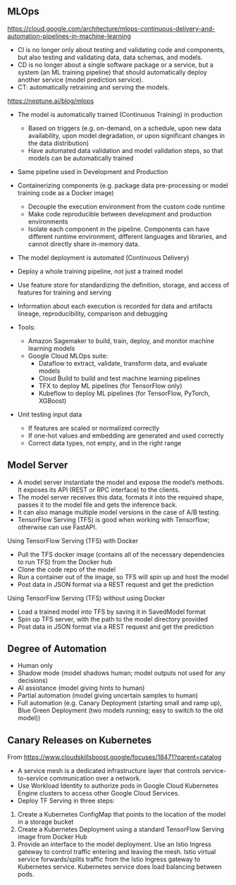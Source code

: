 ## MLOps

https://cloud.google.com/architecture/mlops-continuous-delivery-and-automation-pipelines-in-machine-learning

- CI is no longer only about testing and validating code and components, but also testing and validating data, data schemas, and models.
- CD is no longer about a single software package or a service, but a system (an ML training pipeline) that should automatically deploy another service (model prediction service).
- CT: automatically retraining and serving the models.

https://neptune.ai/blog/mlops

- The model is automatically trained (Continuous Training) in production
  - Based on triggers (e.g. on-demand, on a schedule, upon new data availability, upon model degradation, or upon significant changes in the data distribution)
  - Have automated data validation and model validation steps, so that models can be automatically trained
- Same pipeline used in Development and Production
- Containerizing components (e.g. package data pre-processing or model training code as a Docker image)
  - Decouple the execution environment from the custom code runtime
  - Make code reproducible between development and production environments
  - Isolate each component in the pipeline. Components can have different runtime environment, different languages and libraries, and cannot directly share in-memory data.
- The model deployment is automated (Continuous Delivery)
- Deploy a whole training pipeline, not just a trained model
- Use feature store for standardizing the definition, storage, and access of features for training and serving
- Information about each execution is recorded for data and artifacts lineage, reproducibility, comparison and debugging
- Tools:
  - Amazon Sagemaker to build, train, deploy, and monitor machine learning models
  - Google Cloud MLOps suite:
    - Dataflow to extract, validate, transform data, and evaluate models
    - Cloud Build to build and test machine learning pipelines
    - TFX to deploy ML pipelines (for TensorFlow only)
    - Kubeflow to deploy ML pipelines (for TensorFlow, PyTorch, XGBoost)

- Unit testing input data
  - If features are scaled or normalized correctly
  - If one-hot values and embedding are generated and used correctly
  - Correct data types, not empty, and in the right range

## Model Server

- A model server instantiate the model and expose the model’s methods. It exposes its API (REST or RPC interface) to the clients.
- The model server receives this data, formats it into the required shape, passes it to the model file and gets the inference back. 
- It can also manage multiple model versions in the case of A/B testing.
- TensorFlow Serving (TFS) is good when working with Tensorflow; otherwise can use FastAPI.

Using TensorFlow Serving (TFS) with Docker
-	Pull the TFS docker image (contains all of the necessary dependencies to run TFS) from the Docker hub
-	Clone the code repo of the model
-	Run a container out of the image, so TFS will spin up and host the model
-	Post data in JSON format via a REST request and get the prediction

Using TensorFlow Serving (TFS) without using Docker
-	Load a trained model into TFS by saving it in SavedModel format
-	Spin up TFS server, with the path to the model directory provided
-	Post data in JSON format via a REST request and get the prediction

## Degree of Automation

- Human only
- Shadow mode (model shadows human; model outputs not used for any decisions)
- AI assistance (model giving hints to human)
- Partial automation (model giving uncertain samples to human)
- Full automation (e.g. Canary Deployment (starting small and ramp up), Blue Green Deployment (two models running; easy to switch to the old model))

## Canary Releases on Kubernetes
From https://www.cloudskillsboost.google/focuses/18471?parent=catalog

- A service mesh is a dedicated infrastructure layer that controls service-to-service communication over a network.
- Use Workload Identity to authorize pods in Google Cloud Kubernetes Engine clusters to access other Google Cloud Services.
- Deploy TF Serving in three steps:
1. Create a Kubernetes ConfigMap that points to the location of the model in a storage bucket
2. Create a Kubernetes Deployment using a standard TensorFlow Serving image from Docker Hub
3. Provide an interface to the model deployment. Use an Istio Ingress gateway to control traffic entering and leaving the mesh. Istio virtual service forwards/splits traffic from the Istio Ingress gateway to Kubernetes service. Kubernetes service does load balancing between pods.
